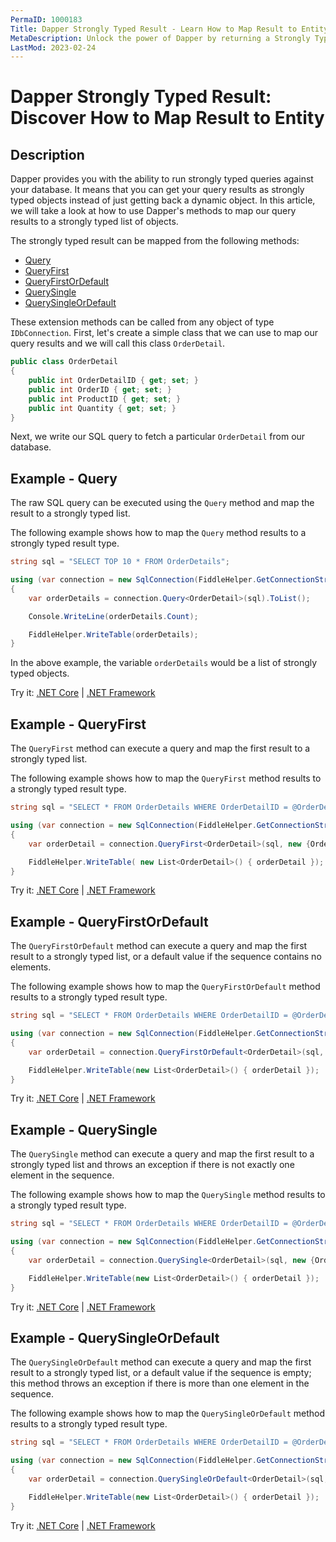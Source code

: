 ```yaml
---
PermaID: 1000183
Title: Dapper Strongly Typed Result - Learn How to Map Result to Entity
MetaDescription: Unlock the power of Dapper by returning a Strongly Typed Result to map your entity type or DTO. Learn how to query your database and automatically map the result to your entity model and domain classes.
LastMod: 2023-02-24
---
```


# Dapper Strongly Typed Result: Discover How to Map Result to Entity

## Description

Dapper provides you with the ability to run strongly typed queries against your database. It means that you can get your query results as strongly typed objects instead of just getting back a dynamic object. In this article, we will take a look at how to use Dapper's methods to map our query results to a strongly typed list of objects.

The strongly typed result can be mapped from the following methods:

- [Query](#example---query)
- [QueryFirst](#example---queryfirst)
- [QueryFirstOrDefault](#example---queryfirstordefault)
- [QuerySingle](#example---querysingle)
- [QuerySingleOrDefault](#example---querysingleordefault)

These extension methods can be called from any object of type `IDbConnection`. First, let's create a simple class that we can use to map our query results and we will call this class `OrderDetail`.

```csharp
public class OrderDetail
{
	public int OrderDetailID { get; set; }
	public int OrderID { get; set; }
	public int ProductID { get; set; }
	public int Quantity { get; set; }
}
```

Next, we write our SQL query to fetch a particular `OrderDetail` from our database.

## Example - Query

The raw SQL query can be executed using the `Query` method and map the result to a strongly typed list.

The following example shows how to map the `Query` method results to a strongly typed result type.

```csharp
string sql = "SELECT TOP 10 * FROM OrderDetails";

using (var connection = new SqlConnection(FiddleHelper.GetConnectionStringSqlServerW3Schools()))
{            
    var orderDetails = connection.Query<OrderDetail>(sql).ToList();

    Console.WriteLine(orderDetails.Count);

    FiddleHelper.WriteTable(orderDetails);
}
```

In the above example, the variable `orderDetails` would be a list of strongly typed objects. 

Try it: [.NET Core](https://dotnetfiddle.net/CvMkj8) | [.NET Framework](https://dotnetfiddle.net/dXZc0s)

## Example - QueryFirst

The `QueryFirst` method can execute a query and map the first result to a strongly typed list.

The following example shows how to map the `QueryFirst` method results to a strongly typed result type.

```csharp
string sql = "SELECT * FROM OrderDetails WHERE OrderDetailID = @OrderDetailID;";

using (var connection = new SqlConnection(FiddleHelper.GetConnectionStringSqlServerW3Schools()))
{            
    var orderDetail = connection.QueryFirst<OrderDetail>(sql, new {OrderDetailID = 1});

    FiddleHelper.WriteTable( new List<OrderDetail>() { orderDetail });
}
```
Try it: [.NET Core](https://dotnetfiddle.net/FTB4ih) | [.NET Framework](https://dotnetfiddle.net/AV0OgZ)

## Example - QueryFirstOrDefault

The `QueryFirstOrDefault` method can execute a query and map the first result to a strongly typed list, or a default value if the sequence contains no elements.

The following example shows how to map the `QueryFirstOrDefault` method results to a strongly typed result type.

```csharp
string sql = "SELECT * FROM OrderDetails WHERE OrderDetailID = @OrderDetailID;";

using (var connection = new SqlConnection(FiddleHelper.GetConnectionStringSqlServerW3Schools()))
{
    var orderDetail = connection.QueryFirstOrDefault<OrderDetail>(sql, new {OrderDetailID = 1});

    FiddleHelper.WriteTable(new List<OrderDetail>() { orderDetail });
}
```

Try it: [.NET Core](https://dotnetfiddle.net/Ct5P3q) | [.NET Framework](https://dotnetfiddle.net/2WQ7sc)

## Example - QuerySingle

The `QuerySingle` method can execute a query and map the first result to a strongly typed list and throws an exception if there is not exactly one element in the sequence.

The following example shows how to map the `QuerySingle` method results to a strongly typed result type.

```csharp
string sql = "SELECT * FROM OrderDetails WHERE OrderDetailID = @OrderDetailID;";

using (var connection = new SqlConnection(FiddleHelper.GetConnectionStringSqlServerW3Schools()))
{            
    var orderDetail = connection.QuerySingle<OrderDetail>(sql, new {OrderDetailID = 1});

    FiddleHelper.WriteTable(new List<OrderDetail>() { orderDetail });
}
```
Try it: [.NET Core](https://dotnetfiddle.net/oEsh6D) | [.NET Framework](https://dotnetfiddle.net/vnkv7q)

## Example - QuerySingleOrDefault

The `QuerySingleOrDefault` method can execute a query and map the first result to a strongly typed list, or a default value if the sequence is empty; this method throws an exception if there is more than one element in the sequence.

The following example shows how to map the `QuerySingleOrDefault` method results to a strongly typed result type.

```csharp
string sql = "SELECT * FROM OrderDetails WHERE OrderDetailID = @OrderDetailID;";

using (var connection = new SqlConnection(FiddleHelper.GetConnectionStringSqlServerW3Schools()))
{            
    var orderDetail = connection.QuerySingleOrDefault<OrderDetail>(sql, new {OrderDetailID = 1});

    FiddleHelper.WriteTable(new List<OrderDetail>() { orderDetail });
}
```
Try it: [.NET Core](https://dotnetfiddle.net/BNTmxc) | [.NET Framework](https://dotnetfiddle.net/kFMKnL)

